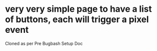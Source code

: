 # very very simple page to have a list of buttons, each will trigger a pixel event
Cloned as per Pre Bugbash Setup Doc

